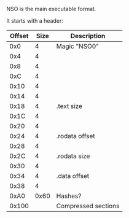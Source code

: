 NSO is the main executable format.

It starts with a header:

| Offset | Size | Description         |
| ------ | ---- | ------------------- |
| 0x0    | 4    | Magic "NSO0"        |
| 0x4    | 4    |                     |
| 0x8    | 4    |                     |
| 0xC    | 4    |                     |
| 0x10   | 4    |                     |
| 0x14   | 4    |                     |
| 0x18   | 4    | .text size          |
| 0x1C   | 4    |                     |
| 0x20   | 4    |                     |
| 0x24   | 4    | .rodata offset      |
| 0x28   | 4    |                     |
| 0x2C   | 4    | .rodata size        |
| 0x30   | 4    |                     |
| 0x34   | 4    | .data offset        |
| 0x38   | 4    |                     |
| 0xA0   | 0x60 | Hashes?             |
| 0x100  |      | Compressed sections |
